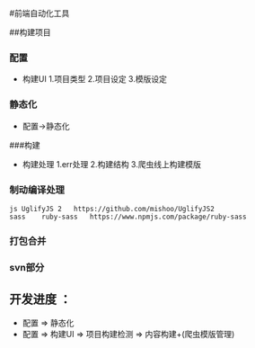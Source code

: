 #前端自动化工具

##构建项目

### 配置
* 构建UI
    1.项目类型
    2.项目设定
    3.模版设定

### 静态化
* 配置->静态化

###构建
* 构建处理
    1.err处理
    2.构建结构
    3.爬虫线上构建模版

### 制动编译处理
    js UglifyJS 2   https://github.com/mishoo/UglifyJS2
    sass    ruby-sass   https://www.npmjs.com/package/ruby-sass



### 打包合并

### svn部分


## 开发进度 ：
* 配置 => 静态化
* 配置 => 构建UI => 项目构建检测 => 内容构建+(爬虫模版管理)
